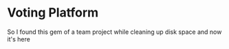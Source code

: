 # Voting Platform

So I found this gem of a team project while cleaning up disk space and now it's here
